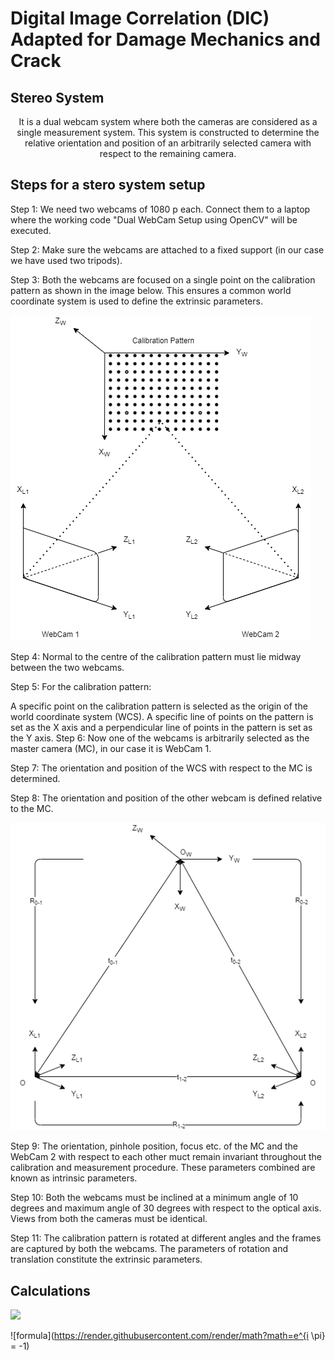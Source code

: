 # Digital Image Correlation (DIC) Adapted for Damage Mechanics and Crack

## Stereo System
<p align="center">
It is a dual webcam system where both the cameras are considered as a single measurement system. This system is constructed to determine the relative orientation and position of an arbitrarily selected camera with respect to the remaining camera.
</p>

## Steps for a stero system setup

Step 1: We need two webcams of 1080 p each. Connect them to a laptop where the working code "Dual WebCam Setup using OpenCV" will be executed.

Step 2: Make sure the webcams are attached to a fixed support (in our case we have used two tripods).

Step 3: Both the webcams are focused on a single point on the calibration pattern as shown in the image below. This ensures a common world coordinate system is used to define the extrinsic parameters.

![Focus of WebCams](https://github.com/stochasticmaterialism/Digital-Image-Correlation-DIC-/blob/patch-1/Images/Focus%20of%20WebCams.png?raw=true)

Step 4: Normal to the centre of the calibration pattern must lie midway between the two webcams.

Step 5: For the calibration pattern:

A specific point on the calibration pattern is selected as the origin of the world coordinate system (WCS).
A specific line of points on the pattern is set as the X axis and a perpendicular line of points in the pattern is set as the Y axis.
Step 6: Now one of the webcams is arbitrarily selected as the master camera (MC), in our case it is WebCam 1.

Step 7: The orientation and position of the WCS with respect to the MC is determined.

Step 8: The orientation and position of the other webcam is defined relative to the MC.

![Extrinsic Parameters](https://github.com/stochasticmaterialism/Digital-Image-Correlation-DIC-/blob/patch-1/Images/Extrinsic%20Parameters.png?raw=true)

Step 9: The orientation, pinhole position, focus etc. of the MC and the WebCam 2 with respect to each other muct remain invariant throughout the calibration and measurement procedure. These parameters combined are known as intrinsic parameters.

Step 10: Both the webcams must be inclined at a minimum angle of 10 degrees and maximum angle of 30 degrees with respect to the optical axis. Views from both the cameras must be identical.

Step 11: The calibration pattern is rotated at different angles and the frames are captured by both the webcams. The parameters of rotation and translation constitute the extrinsic parameters.

## Calculations

<img src="https://render.githubusercontent.com/render/math?math=e^{i \pi} = -1">

![formula](https://render.githubusercontent.com/render/math?math=e^{i \pi} = -1)
